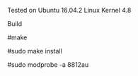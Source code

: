 Tested on Ubuntu 16.04.2 Linux Kernel 4.8



Build

#make

#sudo make install

#sudo modprobe -a 8812au

